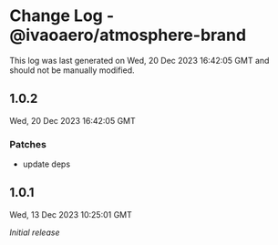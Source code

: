 # Change Log - @ivaoaero/atmosphere-brand

This log was last generated on Wed, 20 Dec 2023 16:42:05 GMT and should not be manually modified.

## 1.0.2
Wed, 20 Dec 2023 16:42:05 GMT

### Patches

- update deps

## 1.0.1
Wed, 13 Dec 2023 10:25:01 GMT

_Initial release_

